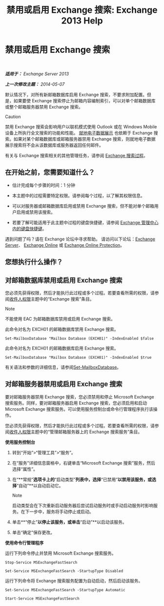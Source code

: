 ﻿---
title: '禁用或启用 Exchange 搜索: Exchange 2013 Help'
TOCTitle: 禁用或启用 Exchange 搜索
ms:assetid: 195b25be-53fb-4215-90a5-04340d640bcc
ms:mtpsurl: https://technet.microsoft.com/zh-cn/library/Aa996416(v=EXCHG.150)
ms:contentKeyID: 52061484
ms.date: 01/11/2018
mtps_version: v=EXCHG.150
ms.translationtype: HT
---

# 禁用或启用 Exchange 搜索

 

_**适用于：** Exchange Server 2013_

_**上一次修改主题：** 2014-05-07_

默认情况下，对所有新邮箱数据库启用 Exchange 搜索，不要求附加配置。但是，如果要使 Exchange 搜索停止为邮箱内容编制索引，可以对单个邮箱数据库或整个邮箱服务器禁用 Exchange 搜索。

> [!CAUTION]
> 禁用 Exchange 搜索会影响用户以联机模式使用 Outlook 或在 Windows Mobile 设备上所执行全文搜索的功能和性能。
> <a href="in-place-ediscovery-exchange-2013-help.md">就地电子数据展示</a> 也依赖于 Exchange 搜索。如果对某个邮箱数据库或邮箱服务器禁用 Exchange 搜索，则就地电子数据展示搜索将不会从该数据库或服务器返回任何邮件。


有关与 Exchange 搜索相关的其他管理任务，请参阅 [Exchange 搜索过程](exchange-search-procedures-exchange-2013-help.md)。

## 在开始之前，您需要知道什么？

  - 估计完成每个步骤的时间：1 分钟

  - 本主题中的过程需要特定权限。请参阅每个过程，以了解其权限信息。

  - 可以对服务器或邮箱数据库启用或禁用 Exchange 搜索，但不能对单个邮箱用户启用或禁用该搜索。

  - 若要了解可能适用于此主题中过程的键盘快捷键，请参阅 [Exchange 管理中心内的键盘快捷键](keyboard-shortcuts-in-the-exchange-admin-center-exchange-online-protection-help.md)。

遇到问题了吗？请在 Exchange 论坛中寻求帮助。 请访问以下论坛：[Exchange Server](https://go.microsoft.com/fwlink/p/?linkid=60612)、 [Exchange Online](https://go.microsoft.com/fwlink/p/?linkid=267542) 或 [Exchange Online Protection](https://go.microsoft.com/fwlink/p/?linkid=285351)。

## 您想执行什么操作？

## 对邮箱数据库禁用或启用 Exchange 搜索

您必须先获得权限，然后才能执行此过程或多个过程。若要查看所需的权限，请参阅[收件人权限](recipients-permissions-exchange-2013-help.md)主题中的“Exchange 搜索”条目。

> [!NOTE]
> 不能使用 EAC 为邮箱数据库禁用或启用 Exchange 搜索。


此命令对名为 EXCH01 的邮箱数据库禁用 Exchange 搜索。

    Set-MailboxDatabase "Mailbox Database (EXCH01)" -IndexEnabled $false

此命令对名为 EXCH01 的邮箱数据库启用 Exchange 搜索。

    Set-MailboxDatabase "Mailbox Database (EXCH01)" -IndexEnabled $true

有关语法和参数的详细信息，请参阅[Set-MailboxDatabase](https://technet.microsoft.com/zh-cn/library/bb123971\(v=exchg.150\))。

## 对邮箱服务器禁用或启用 Exchange 搜索

要对邮箱服务器禁用 Exchange 搜索，您必须禁用和停止 Microsoft Exchange 搜索服务。同样，要对邮箱服务器启用 Exchange 搜索，您必须启用和启动 Microsoft Exchange 搜索服务。可以使用服务控制台或命令行管理程序执行该操作。

您必须先获得权限，然后才能执行此过程或多个过程。若要查看所需的权限，请参阅[收件人权限](recipients-permissions-exchange-2013-help.md)主题中的“管理邮箱服务器上的 Exchange 搜索服务”条目。

**使用服务控制台**

1.  转到“开始”\>“管理工具”\>“服务”。

2.  在“服务”详细信息窗格中，右键单击“Microsoft Exchange 搜索”服务，然后选择“属性”。

3.  在“**常规”**选项卡上的**“启动类型”**列表中，选择**“已禁用”**以禁用该服务，或选择**“自动”**以自动启动它。
    
    > [!NOTE]
    > 启动类型会在下次重新启动服务器后尝试启动服务时或手动启动服务时影响服务。在下一步中，服务将手动停止或启动。


4.  单击**“停止”**以停止该服务，或单击**“启动”**以启动该服务。

5.  单击“确定”保存更改。

**使用命令行管理程序**

运行下列命令停止并禁用 Microsoft Exchange 搜索服务。

    Stop-Service MSExchangeFastSearch

    Set-Service MSExchangeFastSearch -StartupType Disabled

运行下列命令将 Exchange 搜索服务配置为自动启动，然后启动该服务。

    Set-Service MSExchangeFastSearch -StartupType Automatic

    Start-Service MSExchangeFastSearch

